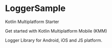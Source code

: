 # LoggerSample
Kotlin Multiplatform Starter

Get started with Kotlin Multiplatform Mobile (KMM)

Logger Library for Android, iOS and JS platform.
